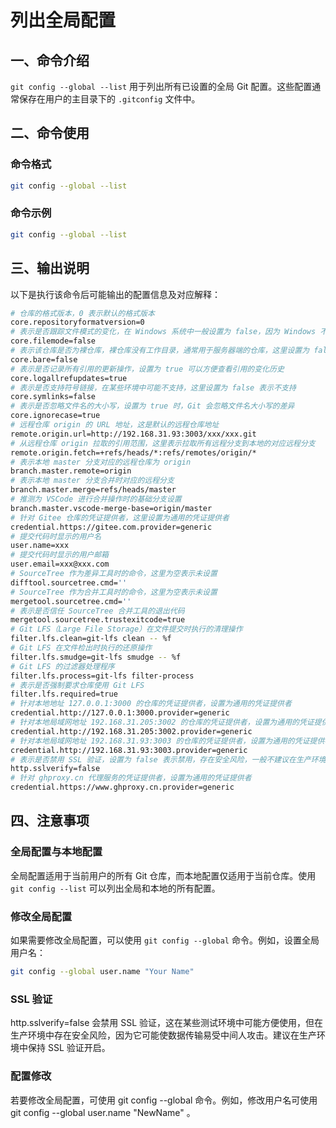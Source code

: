 # 列出全局配置

## 一、命令介绍

`git config --global --list` 用于列出所有已设置的全局 Git 配置。这些配置通常保存在用户的主目录下的 `.gitconfig` 文件中。

## 二、命令使用

### 命令格式

```bash
git config --global --list
```

### 命令示例

```bash
git config --global --list
```

## 三、输出说明

以下是执行该命令后可能输出的配置信息及对应解释：

```bash
# 仓库的格式版本，0 表示默认的格式版本
core.repositoryformatversion=0
# 表示是否跟踪文件模式的变化，在 Windows 系统中一般设置为 false，因为 Windows 不支持文件权限的细粒度控制
core.filemode=false
# 表示该仓库是否为裸仓库，裸仓库没有工作目录，通常用于服务器端的仓库，这里设置为 false 表示不是裸仓库
core.bare=false
# 表示是否记录所有引用的更新操作，设置为 true 可以方便查看引用的变化历史
core.logallrefupdates=true
# 表示是否支持符号链接，在某些环境中可能不支持，这里设置为 false 表示不支持
core.symlinks=false
# 表示是否忽略文件名的大小写，设置为 true 时，Git 会忽略文件名大小写的差异
core.ignorecase=true
# 远程仓库 origin 的 URL 地址，这是默认的远程仓库地址
remote.origin.url=http://192.168.31.93:3003/xxx/xxx.git
# 从远程仓库 origin 拉取的引用范围，这里表示拉取所有远程分支到本地的对应远程分支
remote.origin.fetch=+refs/heads/*:refs/remotes/origin/*
# 表示本地 master 分支对应的远程仓库为 origin
branch.master.remote=origin
# 表示本地 master 分支合并时对应的远程分支
branch.master.merge=refs/heads/master
# 推测为 VSCode 进行合并操作时的基础分支设置
branch.master.vscode-merge-base=origin/master
# 针对 Gitee 仓库的凭证提供者，这里设置为通用的凭证提供者
credential.https://gitee.com.provider=generic
# 提交代码时显示的用户名
user.name=xxx
# 提交代码时显示的用户邮箱
user.email=xxx@xxx.com
# SourceTree 作为差异工具时的命令，这里为空表示未设置
difftool.sourcetree.cmd=''
# SourceTree 作为合并工具时的命令，这里为空表示未设置
mergetool.sourcetree.cmd=''
# 表示是否信任 SourceTree 合并工具的退出代码
mergetool.sourcetree.trustexitcode=true
# Git LFS（Large File Storage）在文件提交时执行的清理操作
filter.lfs.clean=git-lfs clean -- %f
# Git LFS 在文件检出时执行的还原操作
filter.lfs.smudge=git-lfs smudge -- %f
# Git LFS 的过滤器处理程序
filter.lfs.process=git-lfs filter-process
# 表示是否强制要求仓库使用 Git LFS
filter.lfs.required=true
# 针对本地地址 127.0.0.1:3000 的仓库的凭证提供者，设置为通用的凭证提供者
credential.http://127.0.0.1:3000.provider=generic
# 针对本地局域网地址 192.168.31.205:3002 的仓库的凭证提供者，设置为通用的凭证提供者
credential.http://192.168.31.205:3002.provider=generic
# 针对本地局域网地址 192.168.31.93:3003 的仓库的凭证提供者，设置为通用的凭证提供者
credential.http://192.168.31.93:3003.provider=generic
# 表示是否禁用 SSL 验证，设置为 false 表示禁用，存在安全风险，一般不建议在生产环境使用
http.sslverify=false
# 针对 ghproxy.cn 代理服务的凭证提供者，设置为通用的凭证提供者
credential.https://www.ghproxy.cn.provider=generic
```

## 四、注意事项

### 全局配置与本地配置

全局配置适用于当前用户的所有 Git 仓库，而本地配置仅适用于当前仓库。使用 `git config --list` 可以列出全局和本地的所有配置。

### 修改全局配置

如果需要修改全局配置，可以使用 `git config --global` 命令。例如，设置全局用户名：

```bash
git config --global user.name "Your Name"
```

### SSL 验证

http.sslverify=false 会禁用 SSL 验证，这在某些测试环境中可能方便使用，但在生产环境中存在安全风险，因为它可能使数据传输易受中间人攻击。建议在生产环境中保持 SSL 验证开启。

### 配置修改

若要修改全局配置，可使用 git config --global <key> <value> 命令。例如，修改用户名可使用 git config --global user.name "NewName" 。
